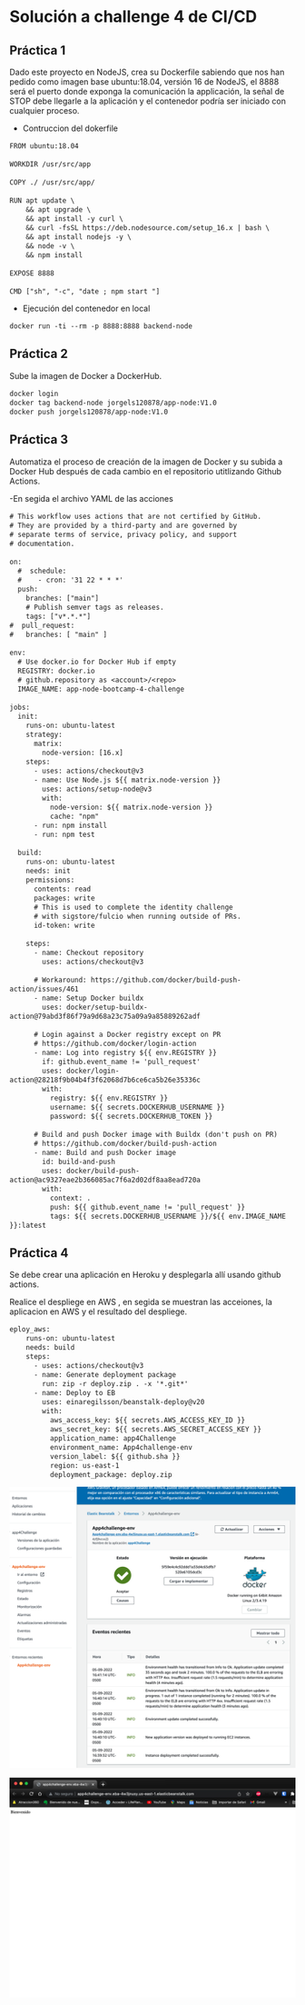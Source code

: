 # Solución a challenge 4 de CI/CD

## Práctica 1

Dado este proyecto en NodeJS, crea su Dockerfile sabiendo que nos han pedido como imagen base ubuntu:18.04, versión 16 de NodeJS, el 8888 será el puerto donde exponga la comunicación la applicación, la señal de STOP debe llegarle a la aplicación y el contenedor podría ser iniciado con cualquier proceso.

- Contruccion del dokerfile

```docker
FROM ubuntu:18.04

WORKDIR /usr/src/app

COPY ./ /usr/src/app/

RUN apt update \
    && apt upgrade \
    && apt install -y curl \
    && curl -fsSL https://deb.nodesource.com/setup_16.x | bash \
    && apt install nodejs -y \
    && node -v \
    && npm install

EXPOSE 8888

CMD ["sh", "-c", "date ; npm start "]
```

- Ejecución del contenedor en local

```
docker run -ti --rm -p 8888:8888 backend-node

```

## Práctica 2

Sube la imagen de Docker a DockerHub.

```
docker login
docker tag backend-node jorgels120878/app-node:V1.0
docker push jorgels120878/app-node:V1.0
```

## Práctica 3

Automatiza el proceso de creación de la imagen de Docker y su subida a Docker Hub después de cada cambio en el repositorio utitlizando Github Actions.

-En segida el archivo YAML de las acciones

```
# This workflow uses actions that are not certified by GitHub.
# They are provided by a third-party and are governed by
# separate terms of service, privacy policy, and support
# documentation.

on:
  #  schedule:
  #    - cron: '31 22 * * *'
  push:
    branches: ["main"]
    # Publish semver tags as releases.
    tags: ["v*.*.*"]
#  pull_request:
#   branches: [ "main" ]

env:
  # Use docker.io for Docker Hub if empty
  REGISTRY: docker.io
  # github.repository as <account>/<repo>
  IMAGE_NAME: app-node-bootcamp-4-challenge

jobs:
  init:
    runs-on: ubuntu-latest
    strategy:
      matrix:
        node-version: [16.x]
    steps:
      - uses: actions/checkout@v3
      - name: Use Node.js ${{ matrix.node-version }}
        uses: actions/setup-node@v3
        with:
          node-version: ${{ matrix.node-version }}
          cache: "npm"
      - run: npm install
      - run: npm test

  build:
    runs-on: ubuntu-latest
    needs: init
    permissions:
      contents: read
      packages: write
      # This is used to complete the identity challenge
      # with sigstore/fulcio when running outside of PRs.
      id-token: write

    steps:
      - name: Checkout repository
        uses: actions/checkout@v3

      # Workaround: https://github.com/docker/build-push-action/issues/461
      - name: Setup Docker buildx
        uses: docker/setup-buildx-action@79abd3f86f79a9d68a23c75a09a9a85889262adf

      # Login against a Docker registry except on PR
      # https://github.com/docker/login-action
      - name: Log into registry ${{ env.REGISTRY }}
        if: github.event_name != 'pull_request'
        uses: docker/login-action@28218f9b04b4f3f62068d7b6ce6ca5b26e35336c
        with:
          registry: ${{ env.REGISTRY }}
          username: ${{ secrets.DOCKERHUB_USERNAME }}
          password: ${{ secrets.DOCKERHUB_TOKEN }}

      # Build and push Docker image with Buildx (don't push on PR)
      # https://github.com/docker/build-push-action
      - name: Build and push Docker image
        id: build-and-push
        uses: docker/build-push-action@ac9327eae2b366085ac7f6a2d02df8aa8ead720a
        with:
          context: .
          push: ${{ github.event_name != 'pull_request' }}
          tags: ${{ secrets.DOCKERHUB_USERNAME }}/${{ env.IMAGE_NAME }}:latest

```

## Práctica 4

Se debe crear una aplicación en Heroku y desplegarla allí usando github actions.

Realice el despliege en AWS , en segida se muestran las acceiones, la aplicacion en AWS y el resultado del despliege.

```
eploy_aws:
    runs-on: ubuntu-latest
    needs: build
    steps:
      - uses: actions/checkout@v3
      - name: Generate deployment package
        run: zip -r deploy.zip . -x '*.git*'
      - name: Deploy to EB
        uses: einaregilsson/beanstalk-deploy@v20
        with:
          aws_access_key: ${{ secrets.AWS_ACCESS_KEY_ID }}
          aws_secret_key: ${{ secrets.AWS_SECRET_ACCESS_KEY }}
          application_name: app4Challenge
          environment_name: App4challenge-env
          version_label: ${{ github.sha }}
          region: us-east-1
          deployment_package: deploy.zip

```

![App en  AWS](./assets/img1.png)

![App  web](./assets/img2.png)
